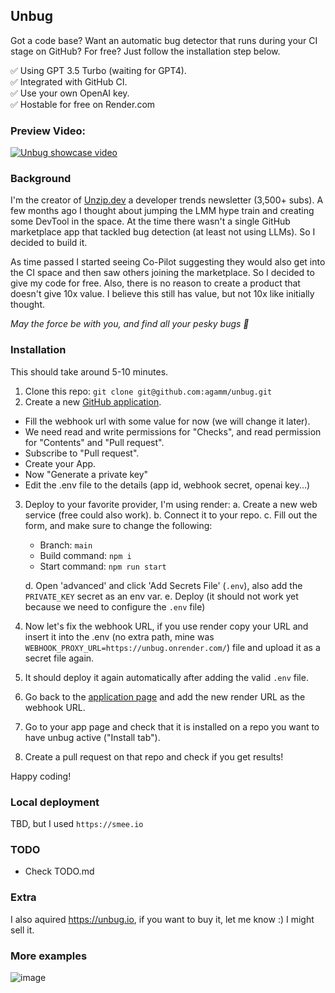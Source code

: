 ## Unbug

Got a code base? Want an automatic bug detector that runs during your CI stage on GitHub?
For free? Just follow the installation step below.

✅ Using GPT 3.5 Turbo (waiting for GPT4).  
✅ Integrated with GitHub CI.  
✅ Use your own OpenAI key.  
✅ Hostable for free on Render.com

### Preview Video:
[![Unbug showcase video](https://github.com/agamm/unbug/assets/1269911/526b9c3d-1a26-4e90-9ca1-c84b0775a79d)](https://www.loom.com/share/c190c9dbc9f54e1d86352de58aee2959 "Unbug showcase video")  

### Background

I'm the creator of [Unzip.dev](https://unzip.dev) a developer trends newsletter (3,500+ subs). A few months ago I thought about jumping the LMM hype train and creating some DevTool in the space. At the time there wasn't a single GitHub marketplace app
that tackled bug detection (at least not using LLMs). So I decided to build it.

As time passed I started seeing Co-Pilot suggesting they would also get into the CI space and then saw others joining the marketplace. So I decided to give my code for free. Also, there is no reason to create a product that doesn't give 10x value. I believe this still has value, but not 10x like initially  thought.

_May the force be with you, and find all your pesky bugs :pray:_

### Installation

This should take around 5-10 minutes.

1. Clone this repo: `git clone git@github.com:agamm/unbug.git`
2. Create a new [GitHub application](https://github.com/settings/apps/new).

- Fill the webhook url with some value for now (we will change it later).
- We need read and write permissions for "Checks", and read permission for "Contents" and "Pull request".
- Subscribe to "Pull request".
- Create your App.
- Now "Generate a private key"
- Edit the .env file to the details (app id, webhook secret, openai key...)

3. Deploy to your favorite provider, I'm using render:
   a. Create a new web service (free could also work).
   b. Connect it to your repo.
   c. Fill out the form, and make sure to change the following:

   - Branch: `main`
   - Build command: `npm i`
   - Start command: `npm run start`

   d. Open 'advanced' and click 'Add Secrets File' (`.env`), also add the `PRIVATE_KEY` secret as an env var.
   e. Deploy (it should not work yet because we need to configure the `.env` file)

4. Now let's fix the webhook URL, if you use render copy your URL and insert it into the .env (no extra path, mine was `WEBHOOK_PROXY_URL=https://unbug.onrender.com/`) file and upload it as a secret file again.
5. It should deploy it again automatically after adding the valid `.env` file.
6. Go back to the [application page](https://github.com/settings/apps/) and add the new render URL as the webhook URL.
7. Go to your app page and check that it is installed on a repo you want to have unbug active ("Install tab").
8. Create a pull request on that repo and check if you get results!

Happy coding!

### Local deployment

TBD, but I used `https://smee.io`

### TODO

- Check TODO.md

### Extra

I also aquired https://unbug.io, if you want to buy it, let me know :) I might sell it.

### More examples

![image](https://github.com/agamm/unbug/assets/1269911/4b310ad6-81f9-47c0-9f5a-50dec4e1861f)
